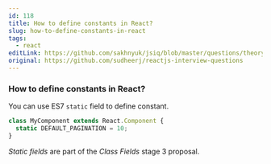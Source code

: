 ```yaml
---
id: 118
title: How to define constants in React?
slug: how-to-define-constants-in-react
tags:
  - react
editLink: https://github.com/sakhnyuk/jsiq/blob/master/questions/theory/react/118.md
original: https://github.com/sudheerj/reactjs-interview-questions
---
```


### How to define constants in React?

You can use ES7 `static` field to define constant.

```javascript
class MyComponent extends React.Component {
  static DEFAULT_PAGINATION = 10;
}
```

_Static fields_ are part of the _Class Fields_ stage 3 proposal.